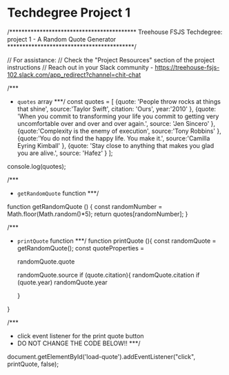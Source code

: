 # Techdegree Project 1
 /******************************************
Treehouse FSJS Techdegree:
project 1 - A Random Quote Generator
******************************************/

// For assistance: 
  // Check the "Project Resources" section of the project instructions
  // Reach out in your Slack community - https://treehouse-fsjs-102.slack.com/app_redirect?channel=chit-chat

/*** 
 * `quotes` array 
***/
const quotes = [
  {quote: 'People throw rocks at things that shine', 
   source:'Taylor Swift',
   citation: 'Ours',
   year:'2010'
  },
  {quote: 'When you commit to transforming your life you commit to getting very uncomfortable over and over and over again.',
   source: 'Jen Sincero'
  },
  {quote:'Complexity is the enemy of execution',
   source:'Tony Robbins'
  },
  {quote:'You do not find the happy life. You make it.',
   source:'Camilla Eyring Kimball'
  },
  {quote: 'Stay close to anything that makes you glad you are alive.',
   source: 'Hafez'
  }
];

console.log(quotes);

/***
 * `getRandomQuote` function
***/

function getRandomQuote () {
  const randomNumber = Math.floor(Math.random()*5);
  return quotes[randomNumber];
}

/***
 * `printQuote` function
***/
function printQuote (){
  const randomQuote = getRandomQuote();
  const quoteProperties = <p class="quote"> randomQuote.quote </p> <p class="source"> randomQuote.source
  if (quote.citation){
  <span class="citation">randomQuote.citation</span>
  if (quote.year)
  <span class="year">randomQuote.year</span></p>
  } 
  </p>
  }


/***
 * click event listener for the print quote button
 * DO NOT CHANGE THE CODE BELOW!!
***/

document.getElementById('load-quote').addEventListener("click", printQuote, false);
